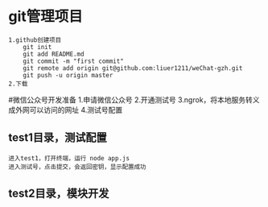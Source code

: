 # git管理项目
    1.github创建项目
        git init
        git add README.md
        git commit -m "first commit"
        git remote add origin git@github.com:liuer1211/weChat-gzh.git
        git push -u origin master
    2.下载
        
#微信公众号开发准备
    1.申请微信公众号
    2.开通测试号
    3.ngrok，将本地服务转义成外网可以访问的网址
    4.测试号配置
    
## test1目录，测试配置
    进入test1，打开终端，运行 node app.js
    进入测试号，点击提交，会返回密钥，显示配置成功
   
## test2目录，模块开发
    
   


